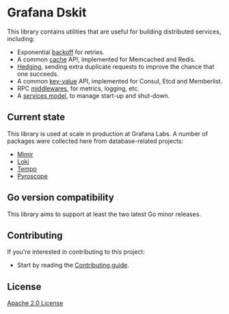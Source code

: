# Grafana Dskit

This library contains utilities that are useful for building distributed
services, including:
 - Exponential [backoff](https://github.com/grafana/dskit/tree/main/backoff) for retries.
 - A common [cache](https://github.com/grafana/dskit/tree/main/cache) API, implemented for Memcached and Redis.
 - [Hedging](https://github.com/grafana/dskit/tree/main/hedging), sending extra duplicate requests to improve the chance that one succeeds.
 - A common [key-value](https://github.com/grafana/dskit/tree/main/kv) API, implemented for Consul, Etcd and Memberlist.
 - RPC [middlewares](https://github.com/grafana/dskit/tree/main/middleware), for metrics, logging, etc.
 - A [services model](https://github.com/grafana/dskit/tree/main/services), to manage start-up and shut-down.

## Current state

This library is used at scale in production at Grafana Labs.
A number of packages were collected here from database-related projects:

- [Mimir]
- [Loki]
- [Tempo]
- [Pyroscope]

[Mimir]: https://github.com/grafana/mimir
[Loki]: https://github.com/grafana/loki
[Tempo]: https://github.com/grafana/tempo
[Pyroscope]: https://github.com/grafana/pyroscope

## Go version compatibility

This library aims to support at least the two latest Go minor releases.

## Contributing

If you're interested in contributing to this project:

- Start by reading the [Contributing guide](/CONTRIBUTING.md).

## License

[Apache 2.0 License](https://github.com/grafana/dskit/blob/main/LICENSE)

